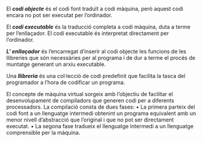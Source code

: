 
El ***codi objecte*** és el codi font traduït a codi màquina, però aquest codi encara no pot ser executat per l’ordinador.

El ***codi executable*** és la traducció completa a codi màquina, duta a terme per l’enllaçador. 
El codi executable és interpretat directament per l’ordinador.

***L’ enllaçador*** és l’encarregat d’inserir al codi objecte les funcions de les llibreries que són necessàries per al programa i de dur a terme el procés de muntatge generant un arxiu executable.

Una ***llibreria*** és una col·lecció de codi predefinit que facilita la tasca del programador a l’hora de codificar un programa.

El concepte de màquina virtual sorgeix amb l’objectiu de facilitar el desenvolupament de compiladors que generen codi per a diferents processadors.
La compilació consta de dues fases:
• La primera parteix del codi font a un llenguatge intermedi obtenint un programa equivalent amb un menor nivell d’abstracció que l’original i que no pot ser directament executat.
• La segona fase tradueix el llenguatge intermedi a un llenguatge comprensible per la màquina.
